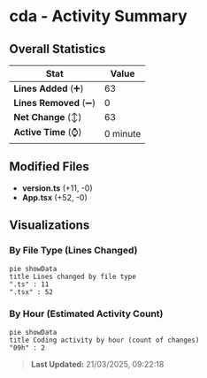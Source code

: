 # cda - Activity Summary 

## Overall Statistics

| Stat                   | Value                                                             |
| ---------------------- | ----------------------------------------------------------------- |
| **Lines Added** (➕)   | 63                                          |
| **Lines Removed** (➖) | 0                                        |
| **Net Change** (↕)    | 63                |
| **Active Time** (⌚)   | 0 minute |


## Modified Files
- **version.ts** (+11, -0)
- **App.tsx** (+52, -0)

## Visualizations

### By File Type (Lines Changed)

```mermaid
pie showData
title Lines changed by file type
".ts" : 11
".tsx" : 52
```

### By Hour (Estimated Activity Count)

```mermaid
pie showData
title Coding activity by hour (count of changes)
"09h" : 2
```


> **Last Updated:** 21/03/2025, 09:22:18